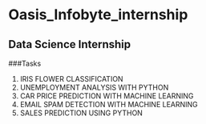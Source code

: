 # Oasis_Infobyte_internship

## Data Science Internship

###Tasks
1. IRIS FLOWER CLASSIFICATION
2. UNEMPLOYMENT ANALYSIS WITH PYTHON
3. CAR PRICE PREDICTION WITH MACHINE LEARNING
4. EMAIL SPAM DETECTION WITH MACHINE LEARNING
5. SALES PREDICTION USING PYTHON
